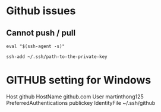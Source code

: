 # Github issues

## Cannot push / pull

`eval "$(ssh-agent -s)"`

`ssh-add ~/.ssh/path-to-the-private-key`

# GITHUB setting for Windows

Host github
HostName github.com
User martinthong125
PreferredAuthentications publickey
IdentityFile ~/.ssh/github
